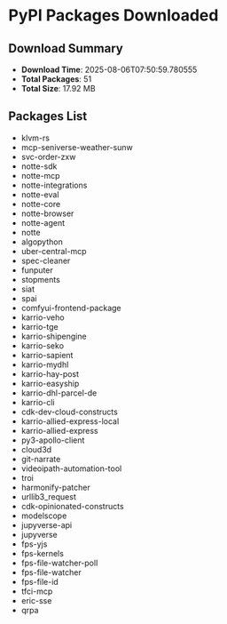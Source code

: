 # PyPI Packages Downloaded

## Download Summary
- **Download Time**: 2025-08-06T07:50:59.780555
- **Total Packages**: 51
- **Total Size**: 17.92 MB

## Packages List
- klvm-rs
- mcp-seniverse-weather-sunw
- svc-order-zxw
- notte-sdk
- notte-mcp
- notte-integrations
- notte-eval
- notte-core
- notte-browser
- notte-agent
- notte
- algopython
- uber-central-mcp
- spec-cleaner
- funputer
- stopments
- siat
- spai
- comfyui-frontend-package
- karrio-veho
- karrio-tge
- karrio-shipengine
- karrio-seko
- karrio-sapient
- karrio-mydhl
- karrio-hay-post
- karrio-easyship
- karrio-dhl-parcel-de
- karrio-cli
- cdk-dev-cloud-constructs
- karrio-allied-express-local
- karrio-allied-express
- py3-apollo-client
- cloud3d
- git-narrate
- videoipath-automation-tool
- troi
- harmonify-patcher
- urllib3_request
- cdk-opinionated-constructs
- modelscope
- jupyverse-api
- jupyverse
- fps-yjs
- fps-kernels
- fps-file-watcher-poll
- fps-file-watcher
- fps-file-id
- tfci-mcp
- eric-sse
- qrpa
